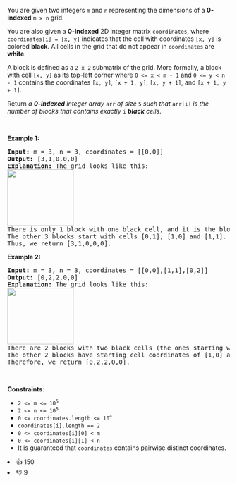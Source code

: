 <p>You are given two integers <code>m</code> and <code>n</code> representing the dimensions of a&nbsp;<strong>0-indexed</strong>&nbsp;<code>m x n</code> grid.</p>

<p>You are also given a <strong>0-indexed</strong> 2D integer matrix <code>coordinates</code>, where <code>coordinates[i] = [x, y]</code> indicates that the cell with coordinates <code>[x, y]</code> is colored <strong>black</strong>. All cells in the grid that do not appear in <code>coordinates</code> are <strong>white</strong>.</p>

<p>A block is defined as a <code>2 x 2</code> submatrix of the grid. More formally, a block with cell <code>[x, y]</code> as its top-left corner where <code>0 &lt;= x &lt; m - 1</code> and <code>0 &lt;= y &lt; n - 1</code> contains the coordinates <code>[x, y]</code>, <code>[x + 1, y]</code>, <code>[x, y + 1]</code>, and <code>[x + 1, y + 1]</code>.</p>

<p>Return <em>a <strong>0-indexed</strong> integer array</em> <code>arr</code> <em>of size</em> <code>5</code> <em>such that</em> <code>arr[i]</code> <em>is the number of blocks that contains exactly</em> <code>i</code> <em><strong>black</strong> cells</em>.</p>

<p>&nbsp;</p> 
<p><strong class="example">Example 1:</strong></p>

<pre>
<strong>Input:</strong> m = 3, n = 3, coordinates = [[0,0]]
<strong>Output:</strong> [3,1,0,0,0]
<strong>Explanation:</strong> The grid looks like this:
<img alt="" src="https://assets.leetcode.com/uploads/2023/06/18/screen-shot-2023-06-18-at-44656-am.png" style="width: 150px; height: 128px;" />
There is only 1 block with one black cell, and it is the block starting with cell [0,0].
The other 3 blocks start with cells [0,1], [1,0] and [1,1]. They all have zero black cells. 
Thus, we return [3,1,0,0,0]. 
</pre>

<p><strong class="example">Example 2:</strong></p>

<pre>
<strong>Input:</strong> m = 3, n = 3, coordinates = [[0,0],[1,1],[0,2]]
<strong>Output:</strong> [0,2,2,0,0]
<strong>Explanation:</strong> The grid looks like this:
<img alt="" src="https://assets.leetcode.com/uploads/2023/06/18/screen-shot-2023-06-18-at-45018-am.png" style="width: 150px; height: 128px;" />
There are 2 blocks with two black cells (the ones starting with cell coordinates [0,0] and [0,1]).
The other 2 blocks have starting cell coordinates of [1,0] and [1,1]. They both have 1 black cell.
Therefore, we return [0,2,2,0,0].
</pre>

<p>&nbsp;</p> 
<p><strong>Constraints:</strong></p>

<ul> 
 <li><code>2 &lt;= m &lt;= 10<sup>5</sup></code></li> 
 <li><code>2 &lt;= n &lt;= 10<sup>5</sup></code></li> 
 <li><code>0 &lt;= coordinates.length &lt;= 10<sup>4</sup></code></li> 
 <li><code>coordinates[i].length == 2</code></li> 
 <li><code>0 &lt;= coordinates[i][0] &lt; m</code></li> 
 <li><code>0 &lt;= coordinates[i][1] &lt; n</code></li> 
 <li>It is guaranteed that <code>coordinates</code> contains pairwise distinct coordinates.</li> 
</ul>

<div><li>👍 150</li><li>👎 9</li></div>